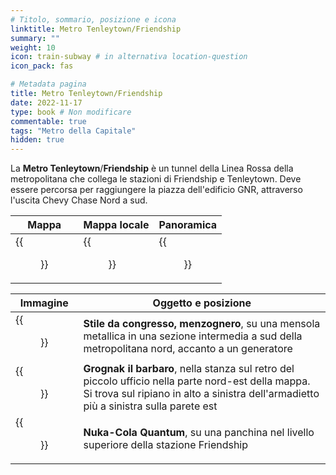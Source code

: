 ```yaml
---
# Titolo, sommario, posizione e icona
linktitle: Metro Tenleytown/Friendship
summary: ""
weight: 10
icon: train-subway # in alternativa location-question
icon_pack: fas

# Metadata pagina
title: Metro Tenleytown/Friendship
date: 2022-11-17
type: book # Non modificare
commentable: true
tags: "Metro della Capitale"
hidden: true
---
```


<div class="fo3">


La **Metro Tenleytown**/**Friendship** è un tunnel della Linea Rossa della metropolitana che collega le stazioni di Friendship e Tenleytown. Deve essere percorsa per raggiungere la piazza dell'edificio GNR, attraverso l'uscita Chevy Chase Nord a sud.

| Mappa | Mappa locale | Panoramica |
| ----- | ------------ | ---------- |
| {{<figure src="fo3/Chevy_Chase_North_loc.webp">}}  | {{<figure src="fo3/Metro_Tenleytown_Friendship_Station_map.webp">}}  | {{<figure src="fo3/Tenleytown_Friendship_station_north.webp">}}  |

| Immagine | Oggetto e posizione |
| -------- | ------------------- |
| {{<figure src="fo3/LCS_Tenleytown_Friendship.jpg">}}  | **Stile da congresso, menzognero**, su una mensola metallica in una sezione intermedia a sud della metropolitana nord, accanto a un generatore  |
| {{<figure src="fo3/Grognak_the_Barbarian_Tenleytown_Freedom_Station.webp">}}  |  **Grognak il barbaro**, nella stanza sul retro del piccolo ufficio nella parte nord-est della mappa. Si trova sul ripiano in alto a sinistra dell'armadietto più a sinistra sulla parete est |
| {{<figure src="fo3/NCQ_Tenleytown_Friendship.jpg">}}  | **Nuka-Cola Quantum**, su una panchina nel livello superiore della stazione Friendship  |

</div>

